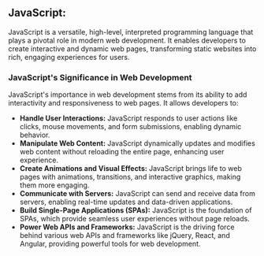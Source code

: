 ## JavaScript:
JavaScript is a versatile, high-level, interpreted programming language that plays a pivotal role in modern web development. It enables developers to create interactive and dynamic web pages, transforming static websites into rich, engaging experiences for users.

### JavaScript's Significance in Web Development

JavaScript's importance in web development stems from its ability to add interactivity and responsiveness to web pages. It allows developers to:

* **Handle User Interactions:** JavaScript responds to user actions like clicks, mouse movements, and form submissions, enabling dynamic behavior.
* **Manipulate Web Content:** JavaScript dynamically updates and modifies web content without reloading the entire page, enhancing user experience.
* **Create Animations and Visual Effects:** JavaScript brings life to web pages with animations, transitions, and interactive graphics, making them more engaging.
* **Communicate with Servers:** JavaScript can send and receive data from servers, enabling real-time updates and data-driven applications.
* **Build Single-Page Applications (SPAs):** JavaScript is the foundation of SPAs, which provide seamless user experiences without page reloads.
* **Power Web APIs and Frameworks:** JavaScript is the driving force behind various web APIs and frameworks like jQuery, React, and Angular, providing powerful tools for web development.

